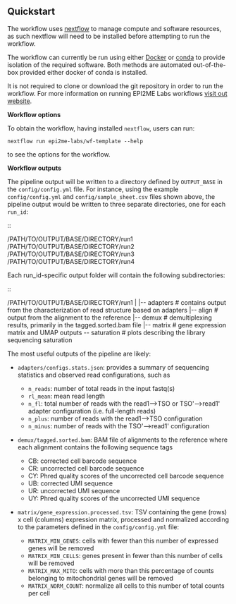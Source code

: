 ## Quickstart

The workflow uses [nextflow](https://www.nextflow.io/) to manage compute and 
software resources, as such nextflow will need to be installed before attempting
to run the workflow.

The workflow can currently be run using either
[Docker](https://www.docker.com/products/docker-desktop) or
[conda](https://docs.conda.io/en/latest/miniconda.html) to provide isolation of
the required software. Both methods are automated out-of-the-box provided
either docker of conda is installed.

It is not required to clone or download the git repository in order to run the workflow.
For more information on running EPI2ME Labs workflows [visit out website](https://labs.epi2me.io/wfindex).

**Workflow options**

To obtain the workflow, having installed `nextflow`, users can run:

```
nextflow run epi2me-labs/wf-template --help
```

to see the options for the workflow.

**Workflow outputs**

The pipeline output will be written to a directory defined by ``OUTPUT_BASE`` in the ``config/config.yml`` file. For instance, using the example ``config/config.yml`` and ``config/sample_sheet.csv`` files shown above, the pipeline output would be written to three separate directories, one for each ``run_id``:

::

   /PATH/TO/OUTPUT/BASE/DIRECTORY/run1
   /PATH/TO/OUTPUT/BASE/DIRECTORY/run2
   /PATH/TO/OUTPUT/BASE/DIRECTORY/run3
   /PATH/TO/OUTPUT/BASE/DIRECTORY/run4

Each run_id-specific output folder will contain the following subdirectories:

::

   /PATH/TO/OUTPUT/BASE/DIRECTORY/run1
   |
   |-- adapters   # contains output from the characterization of read structure based on adapters
   |-- align      # output from the alignment to the reference
   |-- demux      # demultiplexing results, primarily in the tagged.sorted.bam file
   |-- matrix     # gene expression matrix and UMAP outputs
   \-- saturation # plots describing the library sequencing saturation

The most useful outputs of the pipeline are likely:

* ``adapters/configs.stats.json``: provides a summary of sequencing statistics and observed read configurations, such as

  - ``n_reads``: number of total reads in the input fastq(s)
  - ``rl_mean``: mean read length
  - ``n_fl``: total number of reads with the read1-->TSO or TSO'-->read1' adapter configuration (i.e. full-length reads)
  - ``n_plus``: number of reads with the read1-->TSO configuration
  - ``n_minus``: number of reads with the TSO'-->read1' configuration

* ``demux/tagged.sorted.bam``: BAM file of alignments to the reference where each alignment contains the following sequence tags

  - CB: corrected cell barcode sequence
  - CR: uncorrected cell barcode sequence
  - CY: Phred quality scores of the uncorrected cell barcode sequence
  - UB: corrected UMI sequence
  - UR: uncorrected UMI sequence
  - UY: Phred quality scores of the uncorrected UMI sequence

* ``matrix/gene_expression.processed.tsv``: TSV containing the gene (rows) x cell (columns) expression matrix, processed and normalized according to the parameters defined in the ``config/config.yml`` file:

  - ``MATRIX_MIN_GENES``: cells with fewer than this number of expressed genes will be removed
  - ``MATRIX_MIN_CELLS``: genes present in fewer than this number of cells will be removed
  - ``MATRIX_MAX_MITO``: cells with more than this percentage of counts belonging to mitochondrial genes will be removed
  - ``MATRIX_NORM_COUNT``: normalize all cells to this number of total counts per cell
